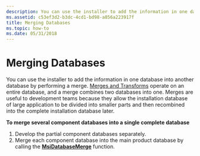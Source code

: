 ```yaml
---
description: You can use the installer to add the information in one database into another database by performing a merge.
ms.assetid: c53ef3d2-b3dc-4cd1-bd98-a856a223917f
title: Merging Databases
ms.topic: how-to
ms.date: 05/31/2018
---
```


# Merging Databases

You can use the installer to add the information in one database into another database by performing a merge. [Merges and Transforms](merges-and-transforms.md) operate on an entire database, and a merge combines two databases into one. Merges are useful to development teams because they allow the installation database of large application to be divided into smaller parts and then recombined into the complete installation database later.

**To merge several component databases into a single complete database**

1.  Develop the partial component databases separately.
2.  Merge each component database into the main product database by calling the [**MsiDatabaseMerge**](/windows/desktop/api/Msiquery/nf-msiquery-msidatabasemergea) function.

 

 



